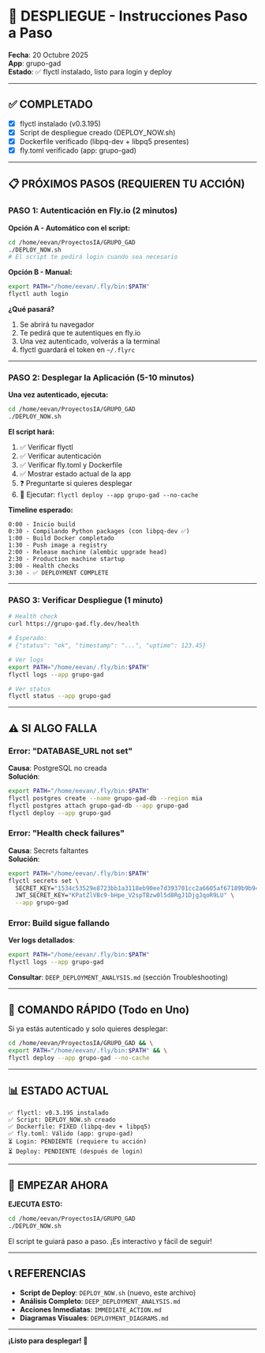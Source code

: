 # 🚀 DESPLIEGUE - Instrucciones Paso a Paso

**Fecha**: 20 Octubre 2025  
**App**: grupo-gad  
**Estado**: ✅ flyctl instalado, listo para login y deploy

---

## ✅ COMPLETADO

- [x] flyctl instalado (v0.3.195)
- [x] Script de despliegue creado (DEPLOY_NOW.sh)
- [x] Dockerfile verificado (libpq-dev + libpq5 presentes)
- [x] fly.toml verificado (app: grupo-gad)

---

## 📋 PRÓXIMOS PASOS (REQUIEREN TU ACCIÓN)

### PASO 1: Autenticación en Fly.io (2 minutos)

**Opción A - Automático con el script:**
```bash
cd /home/eevan/ProyectosIA/GRUPO_GAD
./DEPLOY_NOW.sh
# El script te pedirá login cuando sea necesario
```

**Opción B - Manual:**
```bash
export PATH="/home/eevan/.fly/bin:$PATH"
flyctl auth login
```

**¿Qué pasará?**
1. Se abrirá tu navegador
2. Te pedirá que te autentiques en fly.io
3. Una vez autenticado, volverás a la terminal
4. flyctl guardará el token en `~/.flyrc`

---

### PASO 2: Desplegar la Aplicación (5-10 minutos)

**Una vez autenticado, ejecuta:**

```bash
cd /home/eevan/ProyectosIA/GRUPO_GAD
./DEPLOY_NOW.sh
```

**El script hará:**
1. ✅ Verificar flyctl
2. ✅ Verificar autenticación
3. ✅ Verificar fly.toml y Dockerfile
4. ✅ Mostrar estado actual de la app
5. ❓ Preguntarte si quieres desplegar
6. 🚀 Ejecutar: `flyctl deploy --app grupo-gad --no-cache`

**Timeline esperado:**
```
0:00 - Inicio build
0:30 - Compilando Python packages (con libpq-dev ✅)
1:00 - Build Docker completado
1:30 - Push image a registry
2:00 - Release machine (alembic upgrade head)
2:30 - Production machine startup
3:00 - Health checks
3:30 - ✅ DEPLOYMENT COMPLETE
```

---

### PASO 3: Verificar Despliegue (1 minuto)

```bash
# Health check
curl https://grupo-gad.fly.dev/health

# Esperado:
# {"status": "ok", "timestamp": "...", "uptime": 123.45}

# Ver logs
export PATH="/home/eevan/.fly/bin:$PATH"
flyctl logs --app grupo-gad

# Ver status
flyctl status --app grupo-gad
```

---

## ⚠️ SI ALGO FALLA

### Error: "DATABASE_URL not set"

**Causa**: PostgreSQL no creada  
**Solución**:
```bash
export PATH="/home/eevan/.fly/bin:$PATH"
flyctl postgres create --name grupo-gad-db --region mia
flyctl postgres attach grupo-gad-db --app grupo-gad
flyctl deploy --app grupo-gad
```

### Error: "Health check failures"

**Causa**: Secrets faltantes  
**Solución**:
```bash
export PATH="/home/eevan/.fly/bin:$PATH"
flyctl secrets set \
  SECRET_KEY="1534c53529e8723bb1a3118eb90ee7d393701cc2a6605af67189b9b94bb8399d" \
  JWT_SECRET_KEY="KPatZlVBc9-bHpe_V2spTBzw0l5d8RgJ1DjgJqoR9LU" \
  --app grupo-gad
```

### Error: Build sigue fallando

**Ver logs detallados**:
```bash
export PATH="/home/eevan/.fly/bin:$PATH"
flyctl logs --app grupo-gad
```

**Consultar**: `DEEP_DEPLOYMENT_ANALYSIS.md` (sección Troubleshooting)

---

## 🎯 COMANDO RÁPIDO (Todo en Uno)

Si ya estás autenticado y solo quieres desplegar:

```bash
cd /home/eevan/ProyectosIA/GRUPO_GAD && \
export PATH="/home/eevan/.fly/bin:$PATH" && \
flyctl deploy --app grupo-gad --no-cache
```

---

## 📊 ESTADO ACTUAL

```
✅ flyctl: v0.3.195 instalado
✅ Script: DEPLOY_NOW.sh creado
✅ Dockerfile: FIXED (libpq-dev + libpq5)
✅ fly.toml: Válido (app: grupo-gad)
⏳ Login: PENDIENTE (requiere tu acción)
⏳ Deploy: PENDIENTE (después de login)
```

---

## 🚀 EMPEZAR AHORA

**EJECUTA ESTO:**

```bash
cd /home/eevan/ProyectosIA/GRUPO_GAD
./DEPLOY_NOW.sh
```

El script te guiará paso a paso. ¡Es interactivo y fácil de seguir!

---

## 📞 REFERENCIAS

- **Script de Deploy**: `DEPLOY_NOW.sh` (nuevo, este archivo)
- **Análisis Completo**: `DEEP_DEPLOYMENT_ANALYSIS.md`
- **Acciones Inmediatas**: `IMMEDIATE_ACTION.md`
- **Diagramas Visuales**: `DEPLOYMENT_DIAGRAMS.md`

---

**¡Listo para desplegar! 🎉**

